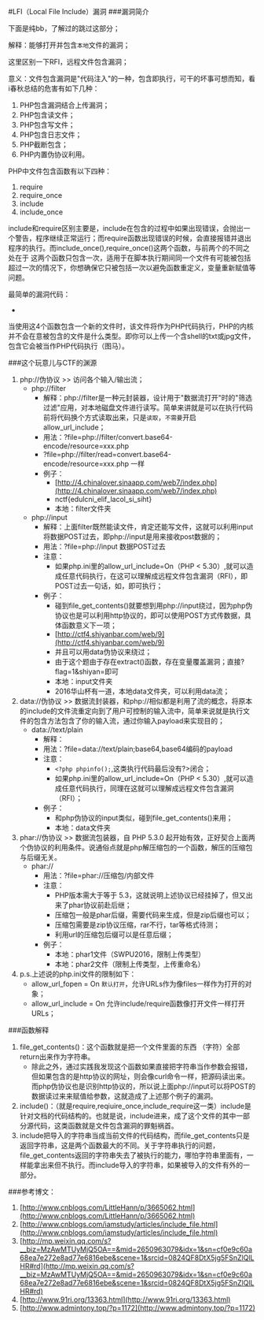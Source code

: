 #LFI（Local File Include）漏洞
###漏洞简介

下面是纯bb，了解过的跳过这部分；

解释：能够打开并包含`本地`文件的漏洞；

这里区别一下RFI，远程文件包含漏洞；

意义：文件包含漏洞是"代码注入"的一种，包含即执行，可干的坏事可想而知，看i春秋总结的危害有如下几种：

1. PHP包含漏洞结合上传漏洞；
2. PHP包含读文件；
3. PHP包含写文件；
4. PHP包含日志文件；
5. PHP截断包含；
6. PHP内置伪协议利用。

PHP中文件包含函数有以下四种：

1. require
2. require_once
3. include
4. include_once

include和require区别主要是，include在包含的过程中如果出现错误，会抛出一个警告，程序继续正常运行；而require函数出现错误的时候，会直接报错并退出程序的执行。而include\_once(),require_once()这两个函数，与前两个的不同之处在于
这两个函数只包含一次，适用于在脚本执行期间同一个文件有可能被包括超过一次的情况下，你想确保它只被包括一次以避免函数重定义，变量重新赋值等问题。

最简单的漏洞代码：

- <?php include($_GET[file]);?>

当使用这4个函数包含一个新的文件时，该文件将作为PHP代码执行，PHP的内核并不会在意被包含的文件是什么类型。即你可以上传一个含shell的txt或jpg文件，包含它会被当作PHP代码执行（图马）。

###这个玩意儿与CTF的渊源
1. php://伪协议 >> 访问各个输入/输出流；
	- php://filter 
		- 解释：php://filter是一种元封装器，设计用于"数据流打开"时的"筛选过滤"应用，对本地磁盘文件进行读写。简单来讲就是可以在执行代码前将代码换个方式读取出来，只是`读取`，`不需要`开启allow\_url_include； 
		- 用法：?file=php://filter/convert.base64-encode/resource=xxx.php
		- ?file=php://filter/read=convert.base64-encode/resource=xxx.php 一样
		- 例子：
			- [http://4.chinalover.sinaapp.com/web7/index.php](http://4.chinalover.sinaapp.com/web7/index.php)
			- nctf{edulcni_elif_lacol_si_siht}
			- 本地：filter文件夹
	- php://input 
		- 解释：上面filter既然能读文件，肯定还能写文件，这就可以利用input将数据POST过去，即php://input是用来接收post数据的；
		- 用法：?file=php://input  数据POST过去
		- 注意：
			- 如果php.ini里的allow\_url_include=On（PHP < 5.30）,就可以造成任意代码执行，在这可以理解成远程文件包含漏洞（RFI），即POST过去一句话，如<?php phpinfo();?>，即可执行；
		- 例子：
			- 碰到file\_get_contents()就要想到用php://input绕过，因为php伪协议也是可以利用http协议的，即可以使用POST方式传数据，具体函数意义下一项；
			- [http://ctf4.shiyanbar.com/web/9](http://ctf4.shiyanbar.com/web/9)
			- 并且可以用data伪协议来绕过；
			- 由于这个题由于存在extract()函数，存在变量覆盖漏洞；直接?flag=1&shiyan=即可
			- 本地：input文件夹
			- 2016华山杯有一道，本地data文件夹，可以利用data流；
2. data://伪协议 >> 数据流封装器，和php://相似都是利用了流的概念，将原本的include的文件流重定向到了用户可控制的输入流中，简单来说就是执行文件的包含方法包含了你的输入流，通过你输入payload来实现目的；
	- data://text/plain 
		- 解释：
		- 用法：?file=data://text/plain;base64,base64编码的payload
		- 注意：
			- `<?php phpinfo();`,这类执行代码最后没有?>闭合；
			- 如果php.ini里的allow\_url_include=On（PHP < 5.30）,就可以造成任意代码执行，同理在这就可以理解成远程文件包含漏洞（RFI）；
		- 例子： 
			- 和php伪协议的input类似，碰到file\_get_contents()来用；
			- 本地：data文件夹
3. phar://伪协议 >> 数据流包装器，自 PHP 5.3.0 起开始有效，正好契合上面两个伪协议的利用条件。说通俗点就是php解压缩包的一个函数，解压的压缩包与后缀无关。
	- phar://
		- 用法：?file=phar://压缩包/内部文件
		- 注意：
			- PHP版本需大于等于 5.3，这就说明上述协议已经挂掉了，但又出来了phar协议前赴后继；
			- 压缩包一般是phar后缀，需要代码来生成，但是zip后缀也可以；
			- 压缩包需要是zip协议压缩，rar不行，tar等格式待测；
			- 利用url的压缩包后缀可以是任意后缀；
		- 例子：
			- 本地：phar1文件（SWPU2016，限制上传类型）
			- 本地：phar2文件（限制上传类型，上传重命名）
4. p.s.上述说的php.ini文件的限制如下：
	- allow\_url_fopen = On `默认打开`，允许URLs作为像files一样作为打开的对象；
	- allow\_url_include = On 允许include/require函数像打开文件一样打开URLs；

###函数解释

1. file\_get_contents()：这个函数就是把一个文件里面的东西 （字符）全部return出来作为字符串。
	- 除此之外，通过实践我发现这个函数如果直接把字符串当作参数会报错，但如果包含的是http协议的网址，则会像curl命令一样，把源码读出来。而php伪协议也是识别http协议的，所以说上面php://input可以将POST的数据读过来来赋值给参数，这就造成了上述那个例子的漏洞。
2. include()：（就是require,reqiuire_once,include_require这一类）include是针对文档的代码结构的。也就是说，include进来，成了这个文件的其中一部分源代码，这类函数就是文件包含漏洞的罪魁祸首。
3. include把导入的字符串当成当前文件的代码结构，而file_get_contents只是返回字符串，这是两个函数最大的不同。关于字符串执行的问题，file_get_contents返回的字符串失去了被执行的能力，哪怕字符串里面有<?php ?>，一样能拿出来但不执行。而include导入的字符串，如果被导入的文件有<?php，那就成为php代码的一部分。如果没有<?php，只是把它当做源文件<?php ?>外的一部分。

###参考博文：
1. [http://www.cnblogs.com/LittleHann/p/3665062.html](http://www.cnblogs.com/LittleHann/p/3665062.html)
2. [http://www.cnblogs.com/iamstudy/articles/include_file.html](http://www.cnblogs.com/iamstudy/articles/include_file.html)
3. [http://mp.weixin.qq.com/s?__biz=MzAwMTUyMjQ5OA==&mid=2650963079&idx=1&sn=cf0e9c60a68ea7e272e8ad77e6816ebe&scene=1&srcid=0824QF8DtX5jg5FSnZlQlLHR#rd](http://mp.weixin.qq.com/s?__biz=MzAwMTUyMjQ5OA==&mid=2650963079&idx=1&sn=cf0e9c60a68ea7e272e8ad77e6816ebe&scene=1&srcid=0824QF8DtX5jg5FSnZlQlLHR#rd)
4. [http://www.91ri.org/13363.html](http://www.91ri.org/13363.html)
5. [http://www.admintony.top/?p=1172](http://www.admintony.top/?p=1172)